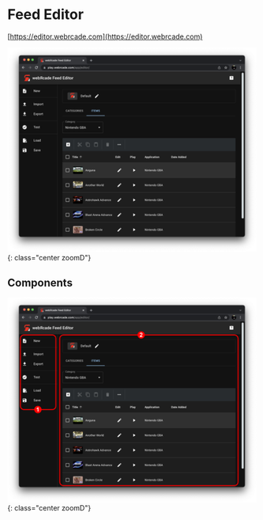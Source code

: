 # Feed Editor

[https://editor.webrcade.com](https://editor.webrcade.com)

![](../assets/images/editor/main.png){: class="center zoomD"}

## Components

![](../assets/images/editor/main-annotated.png){: class="center zoomD"}


